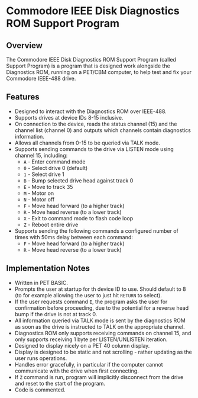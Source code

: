 # Commodore IEEE Disk Diagnostics ROM Support Program

## Overview

The Commodore IEEE Disk Diagnostics ROM Support Program (called Support Program) is a program that is designed work alongside the Diagnostics ROM, running on a PET/CBM computer, to help test and fix your Commodore IEEE-488 drive.

## Features

* Designed to interact with the Diagnostics ROM over IEEE-488.
* Supports drives at device IDs 8-15 inclusive.
* On connection to the device, reads the status channel (15) and the channel list (channel 0) and outputs which channels contain diagnostics information.
* Allows all channels from 0-15 to be queried via TALK mode.
* Supports sending commands to the drive via LISTEN mode using channel 15, including:
    * `A` - Enter command mode
    * `0` - Select drive 0 (default)
    * `1` - Select drive 1
    * `B` - Bump selected drive head against track 0
    * `E` - Move to track 35
    * `M` - Motor on
    * `N` - Motor off
    * `F` - Move head forward (to a higher track)
    * `R` - Move head reverse (to a lower track)
    * `X` - Exit to command mode to flash code loop
    * `Z` - Reboot entire drive
* Supports sending the following commands a configured number of times with 50ms delay between each command:
    * `F` - Move head forward (to a higher track)
    * `R` - Move head reverse (to a lower track)

## Implementation Notes

* Written in PET BASIC.
* Prompts the user at startup for th device ID to use.  Should default to 8 (to for example allowing the user to just hit `RETURN` to select).
* If the user requests command `E`, the program asks the user for confirmation before proceeding, due to the potential for a reverse head bump if the drive is not at track 0.
* All information queried via TALK mode is sent by the diagnostics ROM as soon as the drive is instructed to TALK on the appropriate channel.
* Diagnostics ROM only supports receiving commands on channel 15, and only supports receiving 1 byte per LISTEN/UNLISTEN iteration.
* Designed to display nicely on a PET 40 column display.
* Display is designed to be static and not scrolling - rather updating as the user runs operations.
* Handles error gracefully, in particular if the computer cannot communicate with the drive when first connecting.
* If `Z` command is run, program will implicitly disconnect from the drive and reset to the start of the program.
* Code is commented.